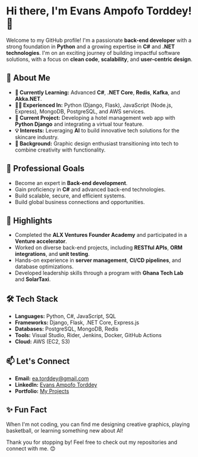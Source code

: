 # Hi there, I'm Evans Ampofo Torddey! 👋

Welcome to my GitHub profile! I'm a passionate **back-end developer** with a strong foundation in **Python** and a growing expertise in **C#** and **.NET technologies**. I'm on an exciting journey of building impactful software solutions, with a focus on **clean code**, **scalability**, and **user-centric design**.

## 🚀 About Me

- **🌱 Currently Learning:** Advanced **C#**, **.NET Core**, **Redis**, **Kafka**, and **Akka.NET**.
- **👩‍💻 Experienced In:** Python (Django, Flask), JavaScript (Node.js, Express), MongoDB, PostgreSQL, and AWS services.
- **🔭 Current Project:** Developing a hotel management web app with **Python Django** and integrating a virtual tour feature.
- **💡 Interests:** Leveraging **AI** to build innovative tech solutions for the skincare industry.
- **🎨 Background:** Graphic design enthusiast transitioning into tech to combine creativity with functionality.

## 💼 Professional Goals

- Become an expert in **Back-end development**.
- Gain proficiency in **C#** and advanced back-end technologies.
- Build scalable, secure, and efficient systems.
- Build global business connections and opportunities.

## 🌟 Highlights

- Completed the **ALX Ventures Founder Academy** and participated in a **Venture accelerator**.
- Worked on diverse back-end projects, including **RESTful APIs**, **ORM integrations**, and **unit testing**.
- Hands-on experience in **server management**, **CI/CD pipelines**, and database optimizations.
- Developed leadership skills through a program with **Ghana Tech Lab** and **SolarTaxi**.

## 🛠️ Tech Stack

- **Languages:** Python, C#, JavaScript, SQL
- **Frameworks:** Django, Flask, .NET Core, Express.js
- **Databases:** PostgreSQL, MongoDB, Redis
- **Tools:** Visual Studio, Rider, Jenkins, Docker, GitHub Actions
- **Cloud:** AWS (EC2, S3)

## 📫 Let's Connect

- **Email:** ea.torddey@gmail.com
- **LinkedIn:** [Evans Ampofo Torddey](https://www.linkedin.com/in/evans-torddey)
- **Portfolio:** [My Projects](https://github.com/cli)

## ✨ Fun Fact

When I'm not coding, you can find me designing creative graphics, playing basketball, or learning something new about AI!

Thank you for stopping by! Feel free to check out my repositories and connect with me. 😊

